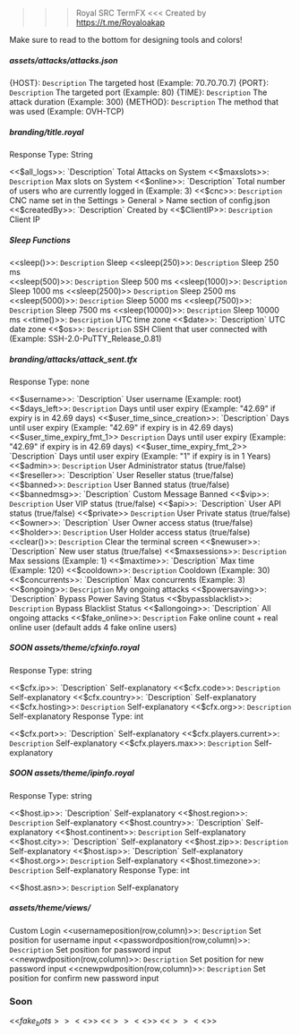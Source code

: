 >>> Royal SRC TermFX <<<
Created by https://t.me/Royaloakap

Make sure to read to the bottom for designing tools and colors!

##### assets/attacks/attacks.json
{HOST}:                           `Description` The targeted host (Example: 70.70.70.7)
{PORT}:                           `Description` The targeted port (Example: 80)
{TIME}:                           `Description` The attack duration (Example: 300)
{METHOD}:                         `Description` The method that was used (Example: OVH-TCP)
##### branding/title.royal
Response Type: String

<<$all_logs>>:                    `Description` Total Attacks on System
<<$maxslots>>:                    `Description` Max slots on System
<<$online>>:                      `Description` Total number of users who are currently logged in (Example: 3)
<<$cnc>>:                         `Description` CNC name set in the Settings > General > Name section of config.json
<<$createdBy>>:                   `Description` Created by
<<$ClientIP>>:                    `Description` Client IP
##### Sleep Functions
<<sleep()>>:                      `Description` Sleep
<<sleep(250)>>:                   `Description` Sleep 250 ms                     
<<sleep(500)>>:                   `Description` Sleep 500 ms
<<sleep(1000)>>:                  `Description` Sleep 1000 ms
<<sleep(2500)>>                   `Description` Sleep 2500 ms
<<sleep(5000)>>:                  `Description` Sleep 5000 ms
<<sleep(7500)>>:                  `Description` Sleep 7500 ms
<<sleep(10000)>>:                 `Description` Sleep 10000 ms
<<time()>>:                       `Description` UTC time zone
<<$date>>:                        `Description` UTC date zone
<<$os>>:                          `Description` SSH Client that user connected with (Example: SSH-2.0-PuTTY_Release_0.81)
##### branding/attacks/attack_sent.tfx
Response Type: none

<<$username>>:                    `Description` User username (Example: root)
<<$days_left>>:                   `Description` Days until user expiry (Example: "42.69" if expiry is in 42.69 days)
<<$user_time_since_creation>>:    `Description` Days until user expiry (Example: "42.69" if expiry is in 42.69 days)
<<$user_time_expiry_fmt_1>>       `Description` Days until user expiry (Example: "42.69" if expiry is in 42.69 days)
<<$user_time_expiry_fmt_2>>       `Description` Days until user expiry (Example: "1" if expiry is in 1 Years) 
<<$admin>>:                       `Description` User Administrator status (true/false)
<<$reseller>>:                    `Description` User Reseller status (true/false)
<<$banned>>:                      `Description` User Banned status (true/false)
<<$bannedmsg>>:               `Description` Custom Message Banned
<<$vip>>:                         `Description` User VIP status (true/false)
<<$api>>:                         `Description` User API status (true/false)
<<$private>>                      `Description` User Private status (true/false)
<<$owner>>:                       `Description` User Owner access status (true/false)
<<$holder>>:                      `Description` User Holder access status (true/false)
<<clear()>>:                      `Description` Clear the terminal screen
<<$newuser>>:                     `Description` New user status (true/false)
<<$maxsessions>>:                 `Description` Max sessions (Example: 1)
<<$maxtime>>:                     `Description` Max time (Example: 120)
<<$cooldown>>:                    `Description` Cooldown (Example: 30)
<<$concurrents>>:                 `Description` Max concurrents (Example: 3)
<<$ongoing>>:                     `Description` My ongoing attacks
<<$powersaving>>:                 `Description` Bypass Power Saving Status
<<$bypassblacklist>>:             `Description` Bypass Blacklist Status
<<$allongoing>>:                  `Description` All ongoing attacks
<<$fake_online>>:                 `Description` Fake online count + real online user (default adds 4 fake online users)
##### SOON assets/theme/cfxinfo.royal
Response Type: string

<<$cfx.ip>>:                      `Description` Self-explanatory
<<$cfx.code>>:                    `Description` Self-explanatory
<<$cfx.country>>:                 `Description` Self-explanatory
<<$cfx.hosting>>:                 `Description` Self-explanatory
<<$cfx.org>>:                     `Description` Self-explanatory
Response Type: int

<<$cfx.port>>:                    `Description` Self-explanatory
<<$cfx.players.current>>:         `Description` Self-explanatory
<<$cfx.players.max>>:             `Description` Self-explanatory
##### SOON assets/theme/ipinfo.royal
Response Type: string

<<$host.ip>>:                      `Description` Self-explanatory
<<$host.region>>:                  `Description` Self-explanatory
<<$host.country>>:                 `Description` Self-explanatory
<<$host.continent>>:               `Description` Self-explanatory
<<$host.city>>:                    `Description` Self-explanatory
<<$host.zip>>:                     `Description` Self-explanatory
<<$host.isp>>:                     `Description` Self-explanatory
<<$host.org>>:                     `Description` Self-explanatory
<<$host.timezone>>:                `Description` Self-explanatory
Response Type: int

<<$host.asn>>:                     `Description` Self-explanatory
##### assets/theme/views/
Custom Login
<<usernameposition(row,column)>>:  `Description` Set position for username input
<<passwordposition(row,column)>>:  `Description` Set position for password input
<<newpwdposition(row,column)>>:    `Description` Set position for new password input
<<cnewpwdposition(row,column)>>:   `Description` Set position for confirm new password input


### Soon ###
<<$fake_bots>>
<<$>>
<<$>>
<<$>>
<<$>>
<<$>>